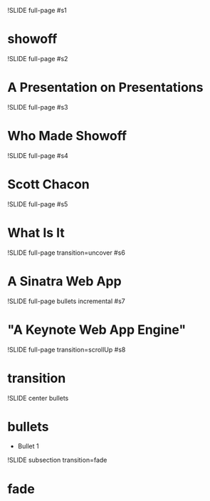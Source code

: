 !SLIDE full-page #s1
# showoff #

!SLIDE full-page #s2
# A Presentation on Presentations #

!SLIDE full-page #s3
# Who Made Showoff #

!SLIDE full-page #s4
# Scott Chacon #

!SLIDE full-page #s5
# What Is It #

!SLIDE full-page transition=uncover #s6
# A Sinatra Web App #

!SLIDE full-page bullets incremental #s7
# "A Keynote Web App Engine" #

!SLIDE full-page transition=scrollUp #s8
# transition #

!SLIDE center bullets
# bullets #

* Bullet 1

!SLIDE subsection transition=fade
# fade #
